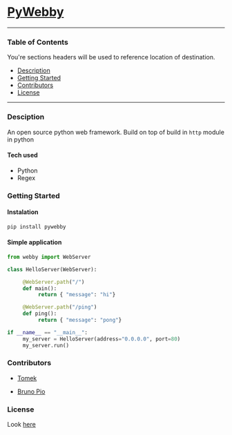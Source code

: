 # [PyWebby](https://pypi.org/project/pywebby/0.0.1/)

-------------------

### Table of Contents
You're sections headers will be used to reference location of destination.

- [Description](#description)
- [Getting Started](#getting-started)
- [Contributors](#contributors)
- [License](#license)


---

### Desciption
An open source python web framework. Build on top of build in `http` module in python

#### Tech used
- Python
- Regex


### Getting Started

#### Instalation
```sh
pip install pywebby
```

#### Simple application
```py
from webby import WebServer

class HelloServer(WebServer):

     @WebServer.path("/")
     def main():
          return { "message": "hi"}

     @WebServer.path("/ping")
     def ping():
          return { "message": "pong"}

if __name__ == "__main__":
     my_server = HelloServer(address="0.0.0.0", port=80)
     my_server.run()

```

### Contributors 
* [Tomek](https://github.com/TomekPulkiewicz)

* [Bruno Pio](https://github.com/KaZe-Python)

### License

Look [here](https://github.com/TomekPulkiewicz/webby/blob/master/LICENSE)

